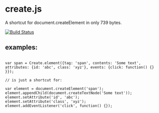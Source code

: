 # create.js

  A shortcut for document.createElement in only 739 bytes.

  [![Build Status](https://travis-ci.org/tomkp/create.js.png)](https://travis-ci.org/tomkp/create.js)


## examples:


```

var span = Create.element({tag: 'span', contents: 'Some text', attributes: {id: 'abc', class: 'xyz'}, events: {click: function() {} }});

// is just a shortcut for:

var element = document.createElement('span');
element.appendChild(document.createTextNode('Some text'));
element.setAttribute('id', 'abc');
element.setAttribute('class', 'xyz');
element.addEventListener('click', function() {});

```




